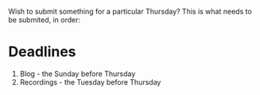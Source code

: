 Wish to submit something for a particular Thursday? This is what needs to be submited, in order:

# Deadlines

1. Blog - the Sunday before Thursday
2. Recordings - the Tuesday before Thursday
